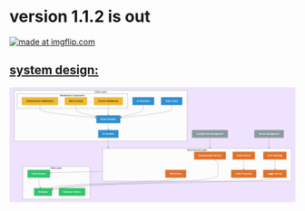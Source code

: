 # version 1.1.2 is out <a href="https://www.goodmorningsunshine.live">

<a href="https://imgflip.com/i/90aomg"><img src="https://i.imgflip.com/90aomg.jpg" title="made at imgflip.com"/></div> 

## system design:
![image](client/ui/assets/img/system-design.png)
